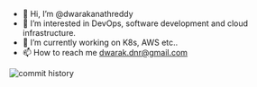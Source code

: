 - 👋 Hi, I’m @dwarakanathreddy
- 👀 I’m interested in DevOps, software development and cloud infrastructure.
- 🌱 I’m currently working on K8s, AWS etc..
- 📫 How to reach me dwarak.dnr@gmail.com


![commit history](https://user-images.githubusercontent.com/7436107/215118734-3fd60dfc-1ce9-4db3-b79c-0076ebc68369.png)

